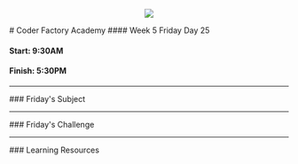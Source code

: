 <p align="center"><img src="https://github.com/coder-factory-academy/cf-guidline-css/blob/master/CFA.png"></p>
# Coder Factory Academy
#### Week 5 Friday Day 25

#### Start: 9:30AM
#### Finish: 5:30PM
<hr>
### Friday's Subject




<hr>
### Friday's Challenge


<hr>
### Learning Resources
